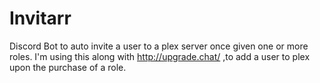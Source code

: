 # Invitarr
Discord Bot to auto invite a user to a plex server once given one or more roles. I'm using this along with http://upgrade.chat/ ,to add a user to plex upon the purchase of a role.
